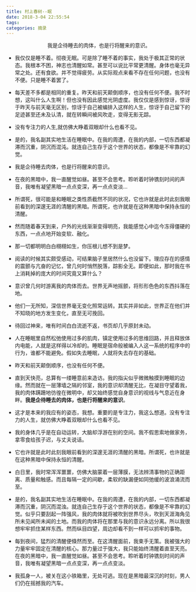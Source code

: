 ```yaml
---
title: 村上春树--眠
date: 2018-3-04 22:55:54
tags:
categories: 摘录
---
```


<center>我是企待睡去的肉体，也是行将醒来的意识。</center>
<escape><!-- more --></escape>

* 我仅仅是睡不着。彻夜无眠。可是除了睡不着的事实，我处于极其正常的状态。我根本不困，神志也清醒如常。甚至可以说比平常更清醒。身体也毫无异常之处。还有食欲。并不觉得疲劳。从实际观点来看不存在任何问题，也没有不便。只是睡不着罢了。

* 每天差不多都是相同的重复。昨天和前天颠倒顺序，也没有任何不便。我不时想，这叫什么人生啊！但也没有因此感觉光阴虚度。我仅仅是感到惊讶，惊讶于昨天与前天毫无区别，惊讶于自己被编排入这样的人生，惊讶于自己留下的足迹甚至还未及认清，就在转瞬间被风吹走，变得无影无踪。

* 没有专注力的人生,就仿佛大睁着双眼却什么也看不见。

* 是的，我名副其实地生活在睡眠中。在我的周遭，在我的内部，一切东西都凝滞而沉重，阴沉而混沌。就连自己生存于这个世界的状态，都像是不牢靠的幻觉。

* 我是企待睡去肉体，也是行将醒来的意识。

* 在夜的黑暗中，我一直醒觉如昼。甚至不会思考。聆听着时钟镌刻时间的声音，我唯有凝望黑暗一点点变深，再一点点变淡…

* 所谓死，很可能是和睡眠之类性质截然不同的状况，它也许就是此时此刻我眼前看到的深邃无涯的清醒的黑暗。所谓死，也许就是在这种黑暗中保持永恒的清醒。

* 然而随着春天到来，户外的光线渐渐变得明亮，我能感觉心中迄今冻得僵硬的东西，一点点地开始变软、融化。

* 那一切都明明白白栩栩如生，你压根儿想不到是梦。

* 阅读的时候其实颇受感动，可结果脑子里居然什么也没留下。理应存在的感情的震颤与亢奋的记忆，曾几何时悄然脱落，踪影全无。即便如此，那时我在书上消耗掉的庞大的时间究竟又算什么？

* 意识曾几何时游离我的肉体而去。世界无声地摇颤，将形形色色的东西抖落在地。

* 他们一无所知，深信世界毫无变化照常运转。其实并非如此，世界正在他们并不知晓的地方发生变化，直至无可挽回。

* 待回过神来，唯有时间白白流逝不返，书页却几乎原封未动。

* 人在睡眠里自然松弛使用过多的肌肉，镇定使用过多的思维回路，并且释放体内电能，人就是这样得以冷却的。睡眠是宿命般被编入人这一系统的程序中的行为，谁都不能避免。假如失去睡眠，人就将失去存在的基础。

* 昨天和前天颠倒顺序，也没有任何不便。

* 直到天快亮，总算有一缕睡意前来造访。我的指尖似乎微微触摸到睡眠的边缘。然而就在一层薄墙之隔的邻室，我的意识却清醒无比，在凝目守望着我，我的肉体蹒跚地彷徨在微明中，却又始终感觉自身意识的视线与气息近在身畔。**我是企待睡去的肉体，也是行将醒来的意识**。

* 这才是本来的我应有的姿态，我想。重要的是专注力，我这么想道。没有专注力的人生，就仿佛大睁着双眼却什么也看不见。

* 我的身体几乎是在自动运转，大脑却浮游在别的空间。我不假思索地做家务，拿零食给孩子迟，与丈夫说话。

* 它也许就是此时此刻我眼前看到的深邃无涯的清醒的黑暗。所谓死，也许就是在这种黑暗中保持永恒的清醒。

* 白日里，我时常浑浑噩噩，仿佛大脑蒙着一层薄膜，无法辨清事物的正确距离、质量和触感。而且每隔一定的间歇，柔软的缺漏便如同弛缓的波浪涌流而至。

* 是的，我名副其实地生活在睡眠中。在我的周遭，在我的内部，一切东西都凝滞而沉重，阴沉而混浊。就连自己生存于这个世界的状态，都像是不牢靠的幻觉。似乎只要刮起一阵强风，我的肉体就将被吹到世界尽头，吹到天涯海角见所未见闻所未闻的土地。而我的肉体将在那里与我的意识永远分离。所以我很想牢牢抓住某样东西。然而纵目四望，周边却看不到一样可以抓牢的事物。 

* 每到夜间，猛烈的清醒便倏然而至。在这清醒面前，我束手无策。我被强大的力量牢牢固定在清醒的核心。那力量过于强大，我只能始终清醒着直至天亮。在夜的黑暗中，我一直醒觉如昼。甚至不会思考。聆听着时钟镌刻时间的声音，我唯有凝望黑暗一点点变深，再一点点变淡。

* 我孤身一人，被关在这小铁箱里，无处可逃。现在是黑暗最深沉的时刻，男人们仍在摇撼我的汽车。


